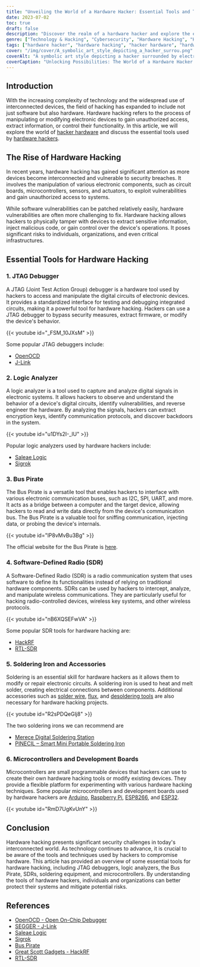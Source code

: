 ```yaml
---
title: "Unveiling the World of a Hardware Hacker: Essential Tools and Techniques"
date: 2023-07-02
toc: true
draft: false
description: "Discover the realm of a hardware hacker and explore the essential tools and techniques they use for advanced hacking."
genre: ["Technology & Hacking", "Cybersecurity", "Hardware Hacking", "Hacker Tools", "Electronics", "Internet of Things", "DIY Hacking", "Reverse Engineering", "Microcontrollers", "Wireless Hacking"]
tags: ["hardware hacker", "hardware hacking", "hacker hardware", "hardware hacker tools", "hardware hacking tools", "hacking tools hardware", "JTAG debugger", "logic analyzer", "Bus Pirate", "Software-Defined Radio", "SDR", "soldering iron", "microcontrollers", "Arduino", "Raspberry Pi", "ESP8266", "reverse engineering", "wireless hacking", "electronics", "cybersecurity", "DIY hacking", "hackRF", "RTL-SDR", "OpenOCD", "J-Link", "Saleae Logic", "Sigrok", "technology", "security"]
cover: "/img/cover/A_symbolic_art_style_depicting_a_hacker_surrou.png"
coverAlt: "A symbolic art style depicting a hacker surrounded by electronic devices, representing the world of hardware hacking."
coverCaption: "Unlocking Possibilities: The World of a Hardware Hacker."
---
```


## Introduction

With the increasing complexity of technology and the widespread use of interconnected devices, the field of hacking has expanded to include not just software but also hardware. Hardware hacking refers to the process of manipulating or modifying electronic devices to gain unauthorized access, extract information, or control their functionality. In this article, we will explore the world of [hacker hardware](https://simeononsecurity.com/recommendations/hacker_hardware/) and discuss the essential tools used by [hardware hackers](https://simeononsecurity.com/recommendations/hacker_hardware/).

## The Rise of Hardware Hacking

In recent years, hardware hacking has gained significant attention as more devices become interconnected and vulnerable to security breaches. It involves the manipulation of various electronic components, such as circuit boards, microcontrollers, sensors, and actuators, to exploit vulnerabilities and gain unauthorized access to systems.

While software vulnerabilities can be patched relatively easily, hardware vulnerabilities are often more challenging to fix. Hardware hacking allows hackers to physically tamper with devices to extract sensitive information, inject malicious code, or gain control over the device's operations. It poses significant risks to individuals, organizations, and even critical infrastructures.

## Essential Tools for Hardware Hacking

### 1. JTAG Debugger

A JTAG (Joint Test Action Group) debugger is a hardware tool used by hackers to access and manipulate the digital circuits of electronic devices. It provides a standardized interface for testing and debugging integrated circuits, making it a powerful tool for hardware hacking. Hackers can use a JTAG debugger to bypass security measures, extract firmware, or modify the device's behavior.

{{< youtube id="_FSM_10JXsM" >}}

Some popular JTAG debuggers include:

- [OpenOCD](https://github.com/sysprogs/openocd)
- [J-Link](https://www.segger.com/products/debug-probes/j-link/)

### 2. Logic Analyzer

A logic analyzer is a tool used to capture and analyze digital signals in electronic systems. It allows hackers to observe and understand the behavior of a device's digital circuits, identify vulnerabilities, and reverse engineer the hardware. By analyzing the signals, hackers can extract encryption keys, identify communication protocols, and discover backdoors in the system.

{{< youtube id="u1DYs2I-_lU" >}}

Popular logic analyzers used by hardware hackers include:

- [Saleae Logic](https://www.saleae.com/)
- [Sigrok](https://sigrok.org/)

### 3. Bus Pirate

The Bus Pirate is a versatile tool that enables hackers to interface with various electronic communication buses, such as I2C, SPI, UART, and more. It acts as a bridge between a computer and the target device, allowing hackers to read and write data directly from the device's communication bus. The Bus Pirate is a valuable tool for sniffing communication, injecting data, or probing the device's internals.

{{< youtube id="lP8vMvBu3Bg" >}}

The official website for the Bus Pirate is [here](http://dangerousprototypes.com/docs/Bus_Pirate).

### 4. Software-Defined Radio (SDR)

A Software-Defined Radio (SDR) is a radio communication system that uses software to define its functionalities instead of relying on traditional hardware components. SDRs can be used by hackers to intercept, analyze, and manipulate wireless communications. They are particularly useful for hacking radio-controlled devices, wireless key systems, and other wireless protocols.

{{< youtube id="nB6XQSEFwVA" >}}

Some popular SDR tools for hardware hacking are:

- [HackRF](https://amzn.to/40aBO1F)
- [RTL-SDR](https://amzn.to/3Mh9HrP)

### 5. Soldering Iron and Accessories

Soldering is an essential skill for hardware hackers as it allows them to modify or repair electronic circuits. A soldering iron is used to heat and melt solder, creating electrical connections between components. Additional accessories such as [solder wire](https://amzn.to/46FrAZu), [flux](https://amzn.to/3FucA4H), and [desoldering tools](https://amzn.to/3Sejnau) are also necessary for hardware hacking projects.

{{< youtube id="R2sPDQeGlj8" >}}

The two soldering irons we can recommend are
- [Merece Digital Soldering Station](https://amzn.to/46zZVct)
- [PINECIL – Smart Mini Portable Soldering Iron](https://pine64.com/product/pinecil-smart-mini-portable-soldering-iron/)

### 6. Microcontrollers and Development Boards

Microcontrollers are small programmable devices that hackers can use to create their own hardware hacking tools or modify existing devices. They provide a flexible platform for experimenting with various hardware hacking techniques. Some popular microcontrollers and development boards used by hardware hackers are [Arduino](https://amzn.to/476dh03), [Raspberry Pi](https://amzn.to/3Fw1Ann), [ESP8266](https://amzn.to/3s86pAn), and [ESP32](https://amzn.to/3Ftyxkz).

{{< youtube id="RmD7UgKvUnY" >}}

## Conclusion

Hardware hacking presents significant security challenges in today's interconnected world. As technology continues to advance, it is crucial to be aware of the tools and techniques used by hackers to compromise hardware. This article has provided an overview of some essential tools for hardware hacking, including JTAG debuggers, logic analyzers, the Bus Pirate, SDRs, soldering equipment, and microcontrollers. By understanding the tools of hardware hackers, individuals and organizations can better protect their systems and mitigate potential risks.

## References

- [OpenOCD - Open On-Chip Debugger](https://github.com/sysprogs/openocd)
- [SEGGER - J-Link](https://www.segger.com/products/debug-probes/j-link/)
- [Saleae Logic](https://www.saleae.com/)
- [Sigrok](https://sigrok.org/)
- [Bus Pirate](http://dangerousprototypes.com/docs/Bus_Pirate)
- [Great Scott Gadgets - HackRF](https://greatscottgadgets.com/hackrf/)
- [RTL-SDR](https://www.rtl-sdr.com/)
